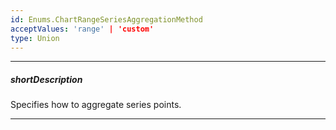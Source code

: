 ```yaml
---
id: Enums.ChartRangeSeriesAggregationMethod
acceptValues: 'range' | 'custom'
type: Union
---
```

---
##### shortDescription
Specifies how to aggregate series points.

---
<!--
dxChartSeriesTypes.RangeAreaSeries.aggregation.method(10 UI Components\dxChart\5 Series Types\RangeAreaSeries\aggregation\method.md)(viz\chart.d.ts)
dxChartSeriesTypes.RangeBarSeries.aggregation.method(10 UI Components\dxChart\5 Series Types\RangeBarSeries\aggregation\method.md)(viz\chart.d.ts)
-->